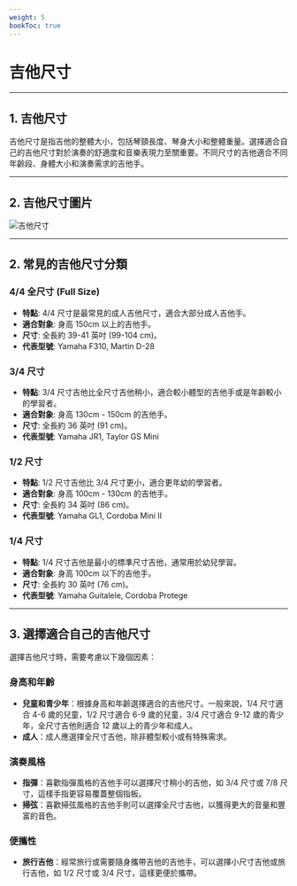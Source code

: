 ```yaml
---
weight: 5
bookToc: true
---
```


# 吉他尺寸

---

## 1. 吉他尺寸

吉他尺寸是指吉他的整體大小，包括琴頸長度、琴身大小和整體重量。選擇適合自己的吉他尺寸對於演奏的舒適度和音樂表現力至關重要。不同尺寸的吉他適合不同年齡段、身體大小和演奏需求的吉他手。

---

## 2. 吉他尺寸圖片

![吉他尺寸](/認識吉他/吉他尺寸/guitar-1.jpeg)

---

## 2. 常見的吉他尺寸分類

### 4/4 全尺寸 (Full Size)

- **特點**: 4/4 尺寸是最常見的成人吉他尺寸，適合大部分成人吉他手。
- **適合對象**: 身高 150cm 以上的吉他手。
- **尺寸**: 全長約 39-41 英吋 (99-104 cm)。
- **代表型號**: Yamaha F310, Martin D-28

### 3/4 尺寸

- **特點**: 3/4 尺寸吉他比全尺寸吉他稍小，適合較小體型的吉他手或是年齡較小的學習者。
- **適合對象**: 身高 130cm - 150cm 的吉他手。
- **尺寸**: 全長約 36 英吋 (91 cm)。
- **代表型號**: Yamaha JR1, Taylor GS Mini

### 1/2 尺寸

- **特點**: 1/2 尺寸吉他比 3/4 尺寸更小，適合更年幼的學習者。
- **適合對象**: 身高 100cm - 130cm 的吉他手。
- **尺寸**: 全長約 34 英吋 (86 cm)。
- **代表型號**: Yamaha GL1, Cordoba Mini II

### 1/4 尺寸

- **特點**: 1/4 尺寸吉他是最小的標準尺寸吉他，通常用於幼兒學習。
- **適合對象**: 身高 100cm 以下的吉他手。
- **尺寸**: 全長約 30 英吋 (76 cm)。
- **代表型號**: Yamaha Guitalele, Cordoba Protege

---

## 3. 選擇適合自己的吉他尺寸

選擇吉他尺寸時，需要考慮以下幾個因素：

### 身高和年齡

- **兒童和青少年**：根據身高和年齡選擇適合的吉他尺寸。一般來說，1/4 尺寸適合 4-6 歲的兒童，1/2 尺寸適合 6-9 歲的兒童，3/4 尺寸適合 9-12 歲的青少年，全尺寸吉他則適合 12 歲以上的青少年和成人。
- **成人**：成人應選擇全尺寸吉他，除非體型較小或有特殊需求。

### 演奏風格

- **指彈**：喜歡指彈風格的吉他手可以選擇尺寸稍小的吉他，如 3/4 尺寸或 7/8 尺寸，這樣手指更容易覆蓋整個指板。
- **掃弦**：喜歡掃弦風格的吉他手則可以選擇全尺寸吉他，以獲得更大的音量和豐富的音色。

### 便攜性

- **旅行吉他**：經常旅行或需要隨身攜帶吉他的吉他手，可以選擇小尺寸吉他或旅行吉他，如 1/2 尺寸或 3/4 尺寸，這樣更便於攜帶。
